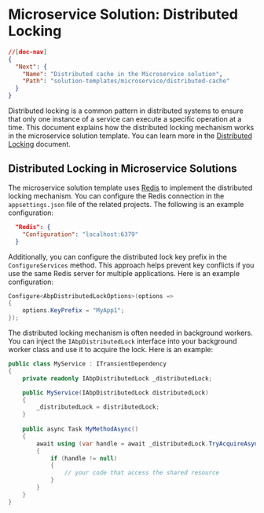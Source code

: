 # Microservice Solution: Distributed Locking

````json
//[doc-nav]
{
  "Next": {
    "Name": "Distributed cache in the Microservice solution",
    "Path": "solution-templates/microservice/distributed-cache"
  }
}
````

Distributed locking is a common pattern in distributed systems to ensure that only one instance of a service can execute a specific operation at a time. This document explains how the distributed locking mechanism works in the microservice solution template. You can learn more in the [Distributed Locking](../../framework/infrastructure/distributed-locking.md) document.

## Distributed Locking in Microservice Solutions

The microservice solution template uses [Redis](https://redis.io/) to implement the distributed locking mechanism. You can configure the Redis connection in the `appsettings.json` file of the related projects. The following is an example configuration:

```json
  "Redis": {
    "Configuration": "localhost:6379"
  }
```

Additionally, you can configure the distributed lock key prefix in the `ConfigureServices` method. This approach helps prevent key conflicts if you use the same Redis server for multiple applications. Here is an example configuration:

```csharp
Configure<AbpDistributedLockOptions>(options =>
{
    options.KeyPrefix = "MyApp1";
});
```

The distributed locking mechanism is often needed in background workers. You can inject the `IAbpDistributedLock` interface into your background worker class and use it to acquire the lock. Here is an example:

```csharp
public class MyService : ITransientDependency
{
    private readonly IAbpDistributedLock _distributedLock;

    public MyService(IAbpDistributedLock distributedLock)
    {
        _distributedLock = distributedLock;
    }
    
    public async Task MyMethodAsync()
    {
        await using (var handle = await _distributedLock.TryAcquireAsync("MyLockName"))
        {
            if (handle != null)
            {
                // your code that access the shared resource
            }
        }   
    }
}
```